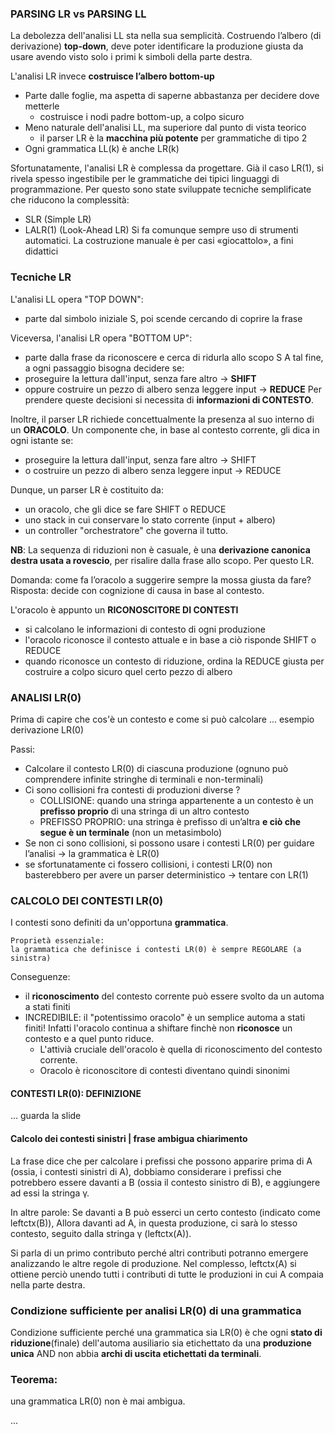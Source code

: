 ### PARSING LR vs PARSING LL
La debolezza dell'analisi LL sta nella sua semplicità. Costruendo l’albero (di derivazione) __top-down__, deve poter identificare la produzione giusta da usare avendo visto solo i primi k simboli della parte destra.

L'analisi LR invece __costruisce l’albero bottom-up__
- Parte dalle foglie, ma aspetta di saperne abbastanza per decidere dove metterle 
    - costruisce i nodi padre bottom-up, a colpo sicuro
- Meno naturale dell'analisi LL, ma superiore dal punto di vista teorico
    - il parser LR è la __macchina più potente__ per grammatiche di tipo 2
- Ogni grammatica LL(k) è anche LR(k)

Sfortunatamente, l'analisi LR è complessa da progettare. Già il caso LR(1), si rivela spesso ingestibile per le grammatiche dei tipici linguaggi di programmazione. Per questo sono state sviluppate tecniche semplificate che riducono la complessità:
- SLR (Simple LR)
- LALR(1) (Look-Ahead LR)
Si fa comunque sempre uso di strumenti automatici. La costruzione manuale è per casi «giocattolo», a fini didattici

### Tecniche LR
L'analisi LL opera "TOP DOWN":
- parte dal simbolo iniziale S, poi scende cercando di coprire la frase

Viceversa, l'analisi LR opera "BOTTOM UP":
- parte dalla frase da riconoscere e cerca di ridurla allo scopo S
A tal fine, a ogni passaggio bisogna decidere se:
- proseguire la lettura dall'input, senza fare altro        → __SHIFT__ 
- oppure costruire un pezzo di albero senza leggere input   → __REDUCE__
Per prendere queste decisioni si necessita di __informazioni di CONTESTO__.

Inoltre, il parser LR richiede concettualmente la presenza al suo interno di un __ORACOLO__. Un componente che, in base al contesto corrente, gli dica in ogni istante se:
- proseguire la lettura dall'input, senza fare altro → SHIFT
- o costruire un pezzo di albero senza leggere input → REDUCE

Dunque, un parser LR è costituito da:
- un oracolo, che gli dice se fare SHIFT o REDUCE
- uno stack in cui conservare lo stato corrente (input + albero)
- un controller "orchestratore" che governa il tutto.

__NB__: La sequenza di riduzioni non è casuale, è una __derivazione canonica destra usata a rovescio__, per risalire dalla frase allo scopo. Per questo LR.

Domanda: come fa l’oracolo a suggerire sempre la mossa giusta da fare? 
Risposta: decide con cognizione di causa in base al contesto.

L'oracolo è appunto un __RICONOSCITORE DI CONTESTI__
- si calcolano le informazioni di contesto di ogni produzione
- l'oracolo riconosce il contesto attuale e in base a ciò risponde SHIFT o REDUCE
- quando riconosce un contesto di riduzione, ordina la REDUCE giusta per costruire a colpo sicuro quel certo pezzo di albero

### ANALISI LR(0)
Prima di capire che cos'è un contesto e come si può calcolare ... esempio derivazione LR(0) 

Passi:
- Calcolare il contesto LR(0) di ciascuna produzione (ognuno può comprendere infinite stringhe di terminali e non-terminali)
- Ci sono collisioni fra contesti di produzioni diverse ?
    - COLLISIONE: quando una stringa appartenente a un contesto è un __prefisso proprio__ di una stringa di un altro contesto
    - PREFISSO PROPRIO: una stringa è prefisso di un’altra __e ciò che segue è un terminale__ (non un metasimbolo)
- Se non ci sono collisioni, si possono usare i contesti LR(0) per guidare l’analisi → la grammatica è LR(0)
- se sfortunatamente ci fossero collisioni, i contesti LR(0) non basterebbero per avere un parser deterministico → tentare con LR(1)

### CALCOLO DEI CONTESTI LR(0)
I contesti sono definiti da un'opportuna __grammatica__.

    Proprietà essenziale:
    la grammatica che definisce i contesti LR(0) è sempre REGOLARE (a sinistra)

Conseguenze:
- il __riconoscimento__ del contesto corrente può essere svolto da un automa a stati finiti
- INCREDIBILE: il "potentissimo oracolo" è un semplice automa a stati finiti! Infatti l'oracolo continua a shiftare finchè non __riconosce__ un contesto e a quel punto riduce. 
    - L'attivià cruciale dell'oracolo è quella di riconoscimento del contesto corrente.
    - Oracolo è riconoscitore di contesti diventano quindi sinonimi

#### CONTESTI LR(0): DEFINIZIONE
... guarda la slide

#### Calcolo dei contesti sinistri | frase ambigua chiarimento
La frase dice che per calcolare i prefissi che possono apparire prima di A (ossia, i contesti sinistri di A), dobbiamo considerare i prefissi che potrebbero essere davanti a B (ossia il contesto sinistro di B), e aggiungere ad essi la stringa γ.

In altre parole: Se davanti a B può esserci un certo contesto (indicato come leftctx(B)), Allora davanti ad A, in questa produzione, ci sarà lo stesso contesto, seguito dalla stringa γ (leftctx(A)).

Si parla di un primo contributo perché altri contributi potranno emergere analizzando le altre regole di produzione. Nel complesso, leftctx(A) si ottiene perciò unendo tutti i contributi di tutte le produzioni in cui A compaia nella parte destra.

### Condizione sufficiente per analisi LR(0) di una grammatica
Condizione sufficiente perché una grammatica sia LR(0) è che ogni __stato di riduzione__(finale) dell'automa ausiliario sia etichettato da una
__produzione unica__ AND non abbia __archi di uscita etichettati da terminali__.

### Teorema:
una grammatica LR(0) non è mai ambigua.

...


